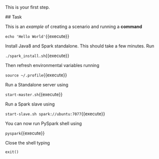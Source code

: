 This is your first step.

## Task

This is an _example_ of creating a scenario and running a **command**

`echo 'Hello World'`{{execute}}

Install Java8 and Spark standalone. This should take a few minutes. Run

`./spark_install.sh`{{execute}}

Then refresh environmental variables running

`source ~/.profile`{{execute}}

Run a Standalone server using

`start-master.sh`{{execute}}

Run a Spark slave using

`start-slave.sh spark://ubuntu:7077`{{execute}}

You can now run PySpark shell using

`pyspark`{{execute}}

Close the shell typing

`exit()`